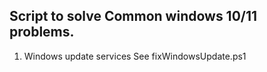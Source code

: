 ## Script to solve Common windows 10/11 problems.

1. Windows update services
   See fixWindowsUpdate.ps1
